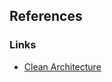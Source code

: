 

## References


### Links
- [Clean Architecture](https://pkg.go.dev/github.com/habibiiberahim/gofiber-clean-architecture)